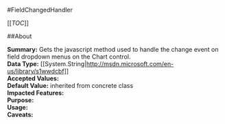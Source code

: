 #FieldChangedHandler

[[_TOC_]]

##About

**Summary:**  Gets the javascript method used to handle the change event on field dropdown menus on the Chart control.   
**Data Type:** [[System.String|http://msdn.microsoft.com/en-us/library/s1wwdcbf]]  
**Accepted Values:**   
**Default Value:** inherited from concrete class  
**Impacted Features:**   
**Purpose:**   
**Usage:**   
**Caveats:**   

